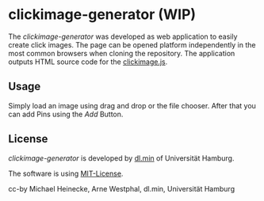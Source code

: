 # clickimage-generator (WIP)

The _clickimage-generator_ was developed as web application to easily create
click images. The page can be opened platform independently in the most common
browsers when cloning the repository. The application outputs HTML source code
for the [clickimage.js](https://github.com/elb-min-uhh/clickimage.js).

## Usage

Simply load an image using drag and drop or the file chooser. After that you
can add Pins using the _Add_ Button.

## License

_clickimage-generator_ is developed by
[dl.min](https://www.min.uni-hamburg.de/studium/digitalisierung-lehre/ueber-uns.html)
of Universität Hamburg.

The software is using [MIT-License](http://opensource.org/licenses/mit-license.php).

cc-by Michael Heinecke, Arne Westphal, dl.min, Universität Hamburg
